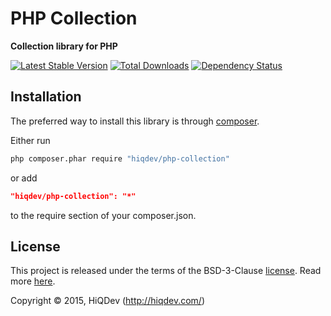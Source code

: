 PHP Collection
==============

**Collection library for PHP**

[![Latest Stable Version](https://poser.pugx.org/hiqdev/php-collection/v/stable)](//packagist.org/packages/hiqdev/php-collection)
[![Total Downloads](https://poser.pugx.org/hiqdev/php-collection/downloads)](//packagist.org/packages/hiqdev/php-collection)
[![Dependency Status](https://www.versioneye.com/php/hiqdev:php-collection/dev-master/badge.svg)](https://www.versioneye.com/php/hiqdev:php-collection/dev-master)

## Installation

The preferred way to install this library is through [composer](http://getcomposer.org/download/).

Either run

```sh
php composer.phar require "hiqdev/php-collection"
```

or add

```json
"hiqdev/php-collection": "*"
```

to the require section of your composer.json.

## License

This project is released under the terms of the BSD-3-Clause [license](LICENSE).
Read more [here](http://choosealicense.com/licenses/bsd-3-clause).

Copyright © 2015, HiQDev (http://hiqdev.com/)
